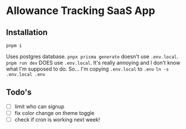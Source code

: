 # Allowance Tracking SaaS App

## Installation

`pnpm i`

Uses postgres database.
`pnpx prisma generate` doesn't use `.env.local`.
`pnpm run dev` DOES use `.env.local`.
It's really annoying and I don't know what I'm supposed to do.
So... I'm copying `.env.local` to `.env` 
`ln -s .env.local .env`

## Todo's
- [ ] limit who can signup
- [ ] fix color change on theme toggle
- [ ] check if cron is working next week!